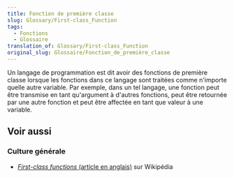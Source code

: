 ```yaml
---
title: Fonction de première classe
slug: Glossary/First-class_Function
tags:
  - Fonctions
  - Glossaire
translation_of: Glossary/First-class_Function
original_slug: Glossaire/Fonction_de_première_classe
---
```


Un langage de programmation est dit avoir des fonctions de première classe lorsque les fonctions dans ce langage sont traitées comme n'importe quelle autre variable. Par exemple, dans un tel langage, une fonction peut être transmise en tant qu'argument à d'autres fonctions, peut être retournée par une autre fonction et peut être affectée en tant que valeur à une variable.

## Voir aussi

### Culture générale

- [<i lang="en">First-class functions</i> (article en anglais)](https://en.wikipedia.org/wiki/First-class_function) sur Wikipédia
